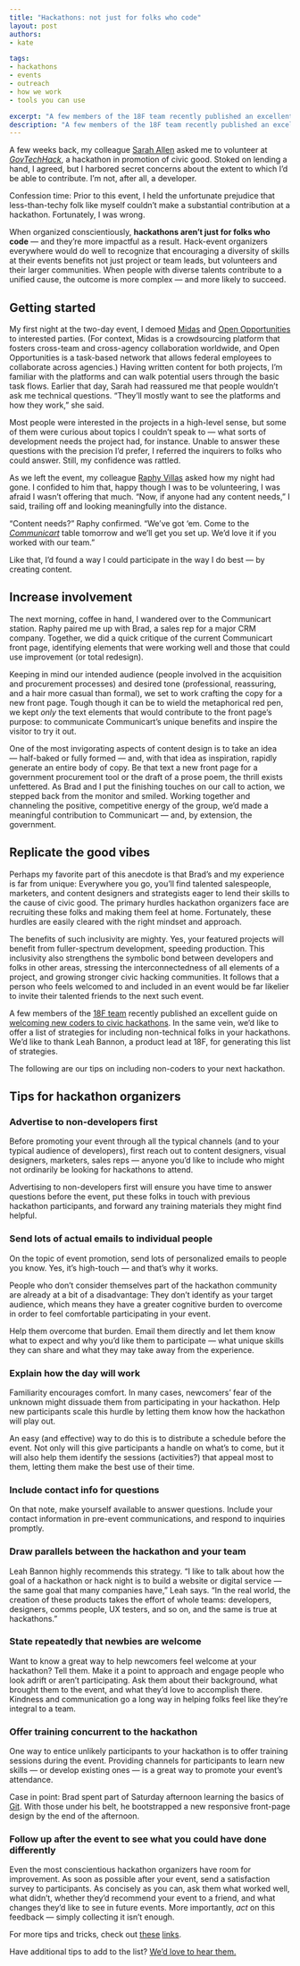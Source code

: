 ```yaml
---
title: "Hackathons: not just for folks who code"
layout: post
authors:
- kate

tags:
- hackathons
- events
- outreach
- how we work
- tools you can use

excerpt: "A few members of the 18F team recently published an excellent guide on welcoming new coders to civic hackathons. In the same vein, we’d like to offer a list of strategies for including non-technical folks in your hackathons."
description: "A few members of the 18F team recently published an excellent guide on welcoming new coders to civic hackathons. In the same vein, we’d like to offer a list of strategies for including non-technical folks in your hackathons."
---
```

A few weeks back, my colleague [Sarah Allen](https://twitter.com/ultrasaurus) asked me to volunteer at [*GovTechHack*](https://18f.gsa.gov/2015/04/02/govtechhack-hacking-for-civic-improvement/), a hackathon in promotion of civic good. Stoked on lending a hand, I agreed, but I harbored secret concerns about the extent to which I’d be able to contribute. I’m not, after all, a developer.

Confession time: Prior to this event, I held the unfortunate prejudice that less-than-techy folk like myself couldn’t make a substantial contribution at a hackathon. Fortunately, I was wrong.

When organized conscientiously, **hackathons aren’t just for folks who code** — and they’re more impactful as a result. Hack-event organizers everywhere would do well to recognize that encouraging a diversity of skills at their events benefits not just project or team leads, but volunteers and their larger communities. When people with diverse talents contribute to a unified cause, the outcome is more complex — and more likely to succeed.

## Getting started

My first night at the two-day event, I demoed [Midas](https://18f.gsa.gov/2014/07/16/midas-a-marketplace-for-innovation-in-government/) and [Open Opportunities](https://midas.18f.us/) to interested parties. (For context, Midas is a crowdsourcing platform that fosters cross-team and cross-agency collaboration worldwide, and Open Opportunities is a task-based network that allows federal employees to collaborate across agencies.) Having written content for both projects, I’m familiar with the platforms and can walk potential users through the basic task flows. Earlier that day, Sarah had reassured me that people wouldn’t ask me technical questions. “They’ll mostly want to see the platforms and how they work,” she said.

Most people were interested in the projects in a high-level sense, but some of them were curious about topics I couldn’t speak to — what sorts of development needs the project had, for instance. Unable to answer these questions with the precision I’d prefer, I referred the inquirers to folks who could answer. Still, my confidence was rattled.

As we left the event, my colleague [Raphy Villas](https://twitter.com/phirefly) asked how my night had gone. I confided to him that, happy though I was to be volunteering, I was afraid I wasn’t offering that much. “Now, if anyone had any content needs,” I said, trailing off and looking meaningfully into the distance.

“Content needs?” Raphy confirmed. “We’ve got ‘em. Come to the [*Communicart*](https://speakerdeck.com/18f/cap-communicart-18f-demo-day-9-may-2014) table tomorrow and we’ll get you set up. We’d love it if you worked with our team.”

Like that, I’d found a way I could participate in the way I do best — by creating content.

## Increase involvement

The next morning, coffee in hand, I wandered over to the Communicart station. Raphy paired me up with Brad, a sales rep for a major CRM company. Together, we did a quick critique of the current Communicart front page, identifying elements that were working well and those that could use improvement (or total redesign).

Keeping in mind our intended audience (people involved in the acquisition and procurement processes) and desired tone (professional, reassuring, and a hair more casual than formal), we set to work crafting the copy for a new front page. Tough though it can be to wield the metaphorical red pen, we kept *only* the text elements that would contribute to the front page’s purpose: to communicate Communicart’s unique benefits and inspire the visitor to try it out.

One of the most invigorating aspects of content design is to take an idea — half-baked or fully formed — and, with that idea as inspiration, rapidly generate an entire body of copy. Be that text a new front page for a government procurement tool or the draft of a prose poem, the thrill exists unfettered. As Brad and I put the finishing touches on our call to action, we stepped back from the monitor and smiled. Working together and channeling the positive, competitive energy of the group, we’d made a meaningful contribution to Communicart — and, by extension, the government.

## Replicate the good vibes

Perhaps my favorite part of this anecdote is that Brad’s and my experience is far from unique: Everywhere you go, you’ll find talented salespeople, marketers, and content designers and strategists eager to lend their skills to the cause of civic good. The primary hurdles hackathon organizers face are recruiting these folks and making them feel at home. Fortunately, these hurdles are easily cleared with the right mindset and approach.

The benefits of such inclusivity are mighty. Yes, your featured projects will benefit from fuller-spectrum development, speeding production. This inclusivity also strengthens the symbolic bond between developers and folks in other areas, stressing the interconnectedness of all elements of a project, and growing stronger civic hacking communities. It follows that a person who feels welcomed to and included in an event would be far likelier to invite their talented friends to the next such event.

A few members of the [18F team](https://18f.gsa.gov/) recently published an excellent guide on [welcoming new coders to civic hackathons](https://18f.gsa.gov/2015/04/03/how-to-welcome-new-coders-to-a-civic-hackathon/). In the same vein, we’d like to offer a list of strategies for including non-technical folks in your hackathons. We’d like to thank Leah Bannon, a product lead at 18F, for generating this list of strategies.

The following are our tips on including non-coders to your next hackathon.

## Tips for hackathon organizers

### Advertise to non-developers first

Before promoting your event through all the typical channels (and to your typical audience of developers), first reach out to content designers, visual designers, marketers, sales reps — anyone you’d like to include who might not ordinarily be looking for hackathons to attend.

Advertising to non-developers first will ensure you have time to answer questions before the event, put these folks in touch with previous hackathon participants, and forward any training materials they might find helpful.

### Send lots of actual emails to individual people

On the topic of event promotion, send lots of personalized emails to people you know. Yes, it’s high-touch — and that’s why it works.

People who don’t consider themselves part of the hackathon community are already at a bit of a disadvantage: They don’t identify as your target audience, which means they have a greater cognitive burden to overcome in order to feel comfortable participating in your event.

Help them overcome that burden. Email them directly and let them know what to expect and why you’d like them to participate — what unique skills they can share and what they may take away from the experience.

### Explain how the day will work

Familiarity encourages comfort. In many cases, newcomers’ fear of the unknown might dissuade them from participating in your hackathon. Help new participants scale this hurdle by letting them know how the hackathon will play out.

An easy (and effective) way to do this is to distribute a schedule before the event. Not only will this give participants a handle on what’s to come, but it will also help them identify the sessions (activities?) that appeal most to them, letting them make the best use of their time.

### Include contact info for questions

On that note, make yourself available to answer questions. Include your contact information in pre-event communications, and respond to inquiries promptly.

### Draw parallels between the hackathon and your team

Leah Bannon highly recommends this strategy. “I like to talk about how the goal of a hackathon or hack night is to build a website or digital service — the same goal that many companies have,” Leah says. “In the real world, the creation of these products takes the effort of whole teams: developers, designers, comms people, UX testers, and so on, and the same is true at hackathons.”

### State repeatedly that newbies are welcome

Want to know a great way to help newcomers feel welcome at your hackathon? Tell them. Make it a point to approach and engage people who look adrift or aren’t participating. Ask them about their background, what brought them to the event, and what they’d love to accomplish there. Kindness and communication go a long way in helping folks feel like they’re integral to a team.

### Offer training concurrent to the hackathon

One way to entice unlikely participants to your hackathon is to offer training sessions during the event. Providing channels for participants to learn new skills — or develop existing ones — is a great way to promote your event’s attendance.

Case in point: Brad spent part of Saturday afternoon learning the basics of [Git](http://www.google.com/url?q=http%3A%2F%2Fgitref.org%2Findex.html&sa=D&sntz=1&usg=AFQjCNHFIp1aeG5QbF6bT7sZK0-4q8t24A). With those under his belt, he bootstrapped a new responsive front-page design by the end of the afternoon.

### Follow up after the event to see what you could have done differently

Even the most conscientious hackathon organizers have room for improvement. As soon as possible after your event, send a satisfaction survey to participants. As concisely as you can, ask them what worked well, what didn’t, whether they’d recommend your event to a friend, and what changes they’d like to see in future events. More importantly, *act* on this feedback — simply collecting it isn’t enough.

For more tips and tricks, check out [these](https://18f.github.io/hackathontrainingday/) [links](http://techladyhackathon.org/).

Have additional tips to add to the list? [We’d love to hear them.](http://techladyhackathon.org/)
